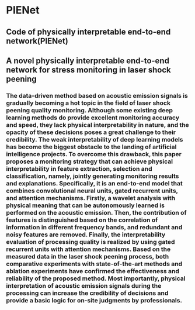 # PIENet

## Code of physically interpretable end-to-end network(PIENet)

## A novel physically interpretable end-to-end network for stress monitoring in laser shock peening

### The data-driven method based on acoustic emission signals is gradually becoming a hot topic in the field of laser shock peening quality monitoring. Although some existing deep learning methods do provide excellent monitoring accuracy and speed, they lack physical interpretability in nature, and the opacity of these decisions poses a great challenge to their credibility. The weak interpretability of deep learning models has become the biggest obstacle to the landing of artificial intelligence projects. To overcome this drawback, this paper proposes a monitoring strategy that can achieve physical interpretability in feature extraction, selection and classification, namely, jointly generating monitoring results and explanations. Specifically, it is an end-to-end model that combines convolutional neural units, gated recurrent units, and attention mechanisms. Firstly, a wavelet analysis with physical meaning that can be autonomously learned is performed on the acoustic emission. Then, the contribution of features is distinguished based on the correlation of information in different frequency bands, and redundant and noisy features are removed. Finally, the interpretability evaluation of processing quality is realized by using gated recurrent units with attention mechanisms. Based on the measured data in the laser shock peening process, both comparative experiments with state-of-the-art methods and ablation experiments have confirmed the effectiveness and reliability of the proposed method. Most importantly, physical interpretation of acoustic emission signals during the processing can increase the credibility of decisions and provide a basic logic for on-site judgments by professionals.

